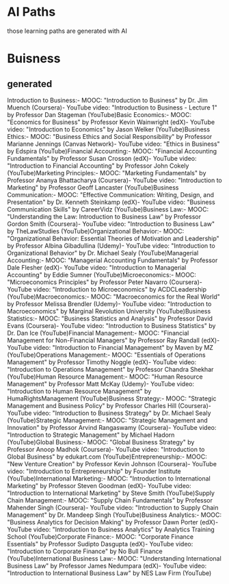 # AI Paths

those learning paths are generated with AI

# Buisness

## generated

Introduction to Business:- MOOC: "Introduction to Business" by Dr. Jim Muench (Coursera)- YouTube video: "Introduction to Business - Lecture 1" by Professor Dan Stageman (YouTube)Basic Economics:- MOOC: "Economics for Business" by Professor Kevin Wainwright (edX)- YouTube video: "Introduction to Economics" by Jason Welker (YouTube)Business Ethics:- MOOC: "Business Ethics and Social Responsibility" by Professor Marianne Jennings (Canvas Network)- YouTube video: "Ethics in Business" by Edspira (YouTube)Financial Accounting:- MOOC: "Financial Accounting Fundamentals" by Professor Susan Crosson (edX)- YouTube video: "Introduction to Financial Accounting" by Professor John Cokely (YouTube)Marketing Principles:- MOOC: "Marketing Fundamentals" by Professor Ananya Bhattacharya (Coursera)- YouTube video: "Introduction to Marketing" by Professor Geoff Lancaster (YouTube)Business Communication:- MOOC: "Effective Communication: Writing, Design, and Presentation" by Dr. Kenneth Steinkamp (edX)- YouTube video: "Business Communication Skills" by CareerVidz (YouTube)Business Law:- MOOC: "Understanding the Law: Introduction to Business Law" by Professor Gordon Smith (Coursera)- YouTube video: "Introduction to Business Law" by TheLawStudies (YouTube)Organizational Behavior:- MOOC: "Organizational Behavior: Essential Theories of Motivation and Leadership" by Professor Albina Gibadullina (Udemy)- YouTube video: "Introduction to Organizational Behavior" by Dr. Michael Sealy (YouTube)Managerial Accounting:- MOOC: "Managerial Accounting Fundamentals" by Professor Dale Flesher (edX)- YouTube video: "Introduction to Managerial Accounting" by Eddie Sumner (YouTube)Microeconomics:- MOOC: "Microeconomics Principles" by Professor Peter Navarro (Coursera)- YouTube video: "Introduction to Microeconomics" by ACDCLeadership (YouTube)Macroeconomics:- MOOC: "Macroeconomics for the Real World" by Professor Melissa Brendler (Udemy)- YouTube video: "Introduction to Macroeconomics" by Marginal Revolution University (YouTube)Business Statistics:- MOOC: "Business Statistics and Analysis" by Professor David Evans (Coursera)- YouTube video: "Introduction to Business Statistics" by Dr. Dan Ice (YouTube)Financial Management:- MOOC: "Financial Management for Non-Financial Managers" by Professor Ray Randall (edX)- YouTube video: "Introduction to Financial Management" by Maven by MZ (YouTube)Operations Management:- MOOC: "Essentials of Operations Management" by Professor Timothy Noggle (edX)- YouTube video: "Introduction to Operations Management" by Professor Chandra Shekhar (YouTube)Human Resource Management:- MOOC: "Human Resource Management" by Professor Matt McKay (Udemy)- YouTube video: "Introduction to Human Resource Management" by HumaRightsManagement (YouTube)Business Strategy:- MOOC: "Strategic Management and Business Policy" by Professor Charles Hill (Coursera)- YouTube video: "Introduction to Business Strategy" by Dr. Michael Sealy (YouTube)Strategic Management:- MOOC: "Strategic Management and Innovation" by Professor Arvind Rangaswamy (Coursera)- YouTube video: "Introduction to Strategic Management" by Michael Hadorn (YouTube)Global Business:- MOOC: "Global Business Strategy" by Professor Anoop Madhok (Coursera)- YouTube video: "Introduction to Global Business" by edukart.com (YouTube)Entrepreneurship:- MOOC: "New Venture Creation" by Professor Kevin Johnson (Coursera)- YouTube video: "Introduction to Entrepreneurship" by Founder Institute (YouTube)International Marketing:- MOOC: "Introduction to International Marketing" by Professor Steven Goodman (edX)- YouTube video: "Introduction to International Marketing" by Steve Smith (YouTube)Supply Chain Management:- MOOC: "Supply Chain Fundamentals" by Professor Mahender Singh (Coursera)- YouTube video: "Introduction to Supply Chain Management" by Dr. Mandeep Singh (YouTube)Business Analytics:- MOOC: "Business Analytics for Decision Making" by Professor Dawn Porter (edX)- YouTube video: "Introduction to Business Analytics" by Analytics Training School (YouTube)Corporate Finance:- MOOC: "Corporate Finance Essentials" by Professor Sudipto Dasgupta (edX)- YouTube video: "Introduction to Corporate Finance" by No Bull Finance (YouTube)International Business Law:- MOOC: "Understanding International Business Law" by Professor James Nedumpara (edX)- YouTube video: "Introduction to International Business Law" by NES Law Firm (YouTube)
